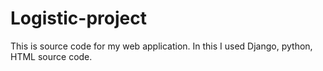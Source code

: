 # Logistic-project
This is source code for my web application. 
In this I used Django, python, HTML source code.
